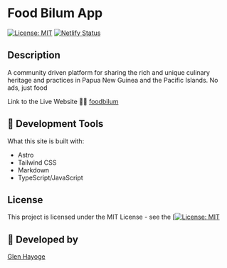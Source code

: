 # Food Bilum App

[![License: MIT](https://img.shields.io/badge/License-MIT-blue.svg)](https://opensource.org/licenses/MIT) [![Netlify Status](https://api.netlify.com/api/v1/badges/2657349c-4c91-4292-b431-948fb88ad4a1/deploy-status)](https://app.netlify.com/sites/foodbilum/deploys)

## Description

A community driven platform for sharing the rich and unique culinary heritage and practices in Papua New Guinea and the Pacific Islands. No ads, just food

Link to the Live Website 🫱🏽 [foodbilum](https://glensea.com)

## 🚀 Development Tools

What this site is built with:

- Astro
- Tailwind CSS
- Markdown
- TypeScript/JavaScript

## License

This project is licensed under the MIT License - see the [[![License: MIT](https://img.shields.io/badge/License-MIT-blue.svg)](https://opensource.org/licenses/MIT)

## 👀 Developed by

[Glen Hayoge](https://glensea.com)
